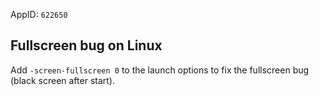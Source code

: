 AppID: `622650`

Fullscreen bug on Linux
-----------------------
Add `-screen-fullscreen 0` to the launch options to fix the fullscreen bug (black screen after start).


